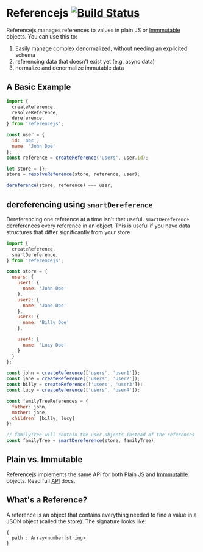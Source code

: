 # Referencejs [![Build Status](https://travis-ci.org/mindblight/referencejs.svg?branch=master)](https://travis-ci.org/mindblight/referencejs)

Referencejs manages references to values in plain JS or [Immmutable](https://facebook.github.io/immutable-js/) objects. You can use this to:

1. Easily manage complex denormalized, without needing an explicited schema
3. referencing data that doesn't exist yet (e.g. async data)
4. normalize and denormalize immutable data

## A Basic Example

```js
import {
  createReference,
  resolveReference,
  dereference,
} from 'referencejs';

const user = {
  id: 'abc',
  name: 'John Doe'
};
const reference = createReference('users', user.id);

let store = {};
store = resolveReference(store, reference, user);

dereference(store, reference) === user;
```

## dereferencing using `smartDereference`
Dereferencing one reference at a time isn't that useful. `smartDereference` dereferences
every reference in an object. This is useful if you have data structures that differ
significantly from your store

```js
import {
  createReference,
  smartDereference,
} from 'referencejs';

const store = {
  users: {
    user1: {
      name: 'John Doe'
    },
    user2: {
      name: 'Jane Doe'
    },
    user3: {
      name: 'Billy Doe'
    },

    user4: {
      name: 'Lucy Doe'
    }
  }
};

const john = createReference(['users', 'user1']);
const jane = createReference(['users', 'user2']);
const billy = createReference(['users', 'user3']);
const lucy = createReference(['users', 'user4']);

const familyTreeReferences = {
  father: john,
  mother: jane,
  children: [billy, lucy]
};

// familyTree will contain the user objects instead of the references  
const familyTree = smartDereference(store, familyTree);
```

## Plain vs. Immutable
Referencejs implements the same API for both Plain JS and [Immmutable](https://facebook.github.io/immutable-js/) objects.
Read full [API](docs/README.md) docs.

## What's a Reference?
A reference is an object that contains everything needed to find a value in a JSON object (called the store).
The signature looks like:

    {
      path : Array<number|string>
    }
